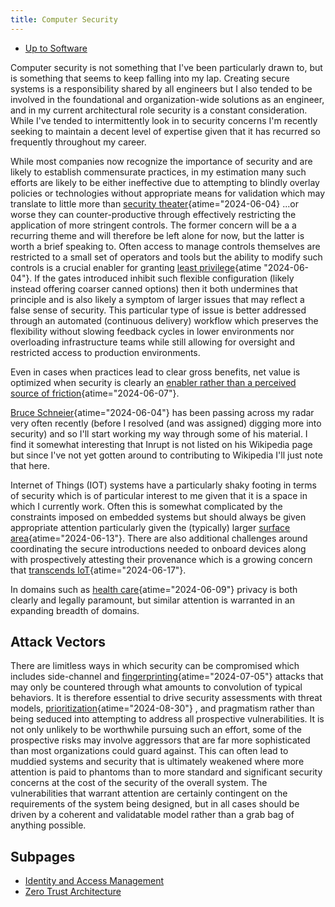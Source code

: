 ```yaml
---
title: Computer Security
---
```


- [Up to Software](software)

Computer security is not something that I've been
particularly drawn to, but is something that seems to keep
falling into my lap. Creating secure systems is a
responsibility shared by all engineers but I also tended to be
involved in the foundational and organization-wide solutions as
an engineer, and in my current architectural role security is
a constant consideration. While I've tended to intermittently
look in to security concerns I'm recently seeking to maintain a
decent level of expertise given that it has recurred so
frequently throughout my career.

While most companies now recognize the importance of
security and are likely to establish commensurate practices, in
my estimation many such efforts are likely to be either
ineffective due to attempting to blindly overlay policies or
technologies without appropriate means for validation which may
translate to little more than
[security theater](https://en.wikipedia.org/wiki/Security_theater "Security theater - Wikipedia"){atime="2024-06-04}
...or worse they can counter-productive through
effectively restricting the application of more stringent
controls. The former concern will be a a recurring theme and
will therefore be left alone for now, but the latter is worth a
brief speaking to. Often access to manage controls themselves
are restricted to a small set of operators and tools but the
ability to modify such controls is a crucial enabler for
granting
[least privilege](https://en.wikipedia.org/wiki/Principle_of_least_privilege "Principle of least privilege - Wikipedia"){atime "2024-06-04"}.
If the gates introduced
inhibit such flexible configuration (likely instead offering
coarser canned options) then it both undermines that principle
and is also likely a symptom of larger issues that may reflect
a false sense of security. This particular type of issue is
better addressed through an automated (continuous delivery)
workflow which preserves the flexibility without slowing
feedback cycles in lower environments nor overloading
infrastructure teams while still allowing for oversight and
restricted access to production environments.

Even in cases when practices lead to clear gross benefits,
net value is optimized when security is clearly an
[enabler rather than a perceived source of friction](https://cacm.acm.org/careers/security-mismatch/ "Security Mismatch – Communications of the ACM"){atime="2024-06-07"}.

[Bruce Schneier](https://en.wikipedia.org/wiki/Bruce_Schneier "Bruce Schneier - Wikipedia"){atime="2024-06-04"}
has been passing across my
radar very often recently (before I resolved (and was assigned)
digging more into security) and so I'll start working my way
through some of his material. I find it somewhat interesting
that Inrupt is not listed on his Wikipedia page but since I've
not yet gotten around to contributing to Wikipedia I'll just
note that here.

Internet of Things (IOT) systems have a particularly shaky
footing in terms of security which is of particular interest
to me given that it is a space in which I currently work. Often
this is somewhat complicated by the constraints imposed on
embedded systems but should always be given appropriate attention
particularly given the (typically) larger
[surface area](https://cacm.acm.org/opinion/the-perils-of-leveraging-evil-digital-twins-as-security-enhancing-enablers/ "The Perils of Leveraging Evil Digital Twins as Security-Enhancing Enablers – Communications of the ACM"){atime="2024-06-13"}.
There are also additional challenges around coordinating the
secure introductions needed to onboard devices along with prospectively
attesting their provenance which is a growing concern that
[transcends IoT](https://cacm.acm.org/practice/creating-the-first-confidential-gpus/ "Creating the First Confidential GPUs – Communications of the ACM"){atime="2024-06-17"}.

In domains such as
[health care](https://cacm.acm.org/opinion/protecting-life-saving-medical-devices-from-cyberattack/ "Protecting Life-Saving Medical Devices From Cyberattack – Communications of the ACM"){atime="2024-06-09"}
privacy is both clearly and legally paramount, but similar attention is
warranted in an expanding breadth of domains.

## Attack Vectors

There are limitless ways in which security can be compromised which
includes side-channel and
[fingerprinting](https://www.independent.co.uk/tech/security-hack-device-internet-safety-b2567896.html "Security loophole lets hackers spy on people and affects every device and internet connection | The Independent"){atime="2024-07-05"}
attacks that may only be countered through what amounts to convolution of
typical behaviors. It is therefore essential to drive security assessments
with threat models,
[prioritization](https://www.infoq.com/news/2023/08/better-security-key-risks/ "A Ruthless Approach for Better Security by Identifying Key Risks and Ignoring Others - InfoQ"){atime="2024-08-30"}
, and pragmatism rather than being seduced
into attempting to address all prospective vulnerabilities. It is not only
unlikely to be worthwhile pursuing such an effort, some of the prospective
risks may involve aggressors that are far more sophisticated than most
organizations could guard against. This can often lead to muddied systems
and security that is ultimately weakened where more attention is paid to
phantoms than to more standard and significant security concerns at the cost
of the security of the overall system. The
vulnerabilities that warrant attention are certainly contingent on the
requirements of the system being designed, but in all cases should be driven
by a coherent and validatable model rather than a grab bag of anything
possible.

## Subpages

- [Identity and Access Management](iam)
- [Zero Trust Architecture](zta)
